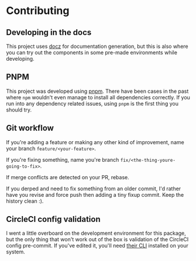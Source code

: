 # Contributing

## Developing in the docs

This project uses [docz](https://www.docz.site) for documentation generation, but this is also where you can
try out the components in some pre-made environments while developing.

## PNPM

This project was developed using [pnpm](https://pnpm.js.org).
There have been cases in the past where `npm` wouldn't even manage to install
all dependencies correctly.
If you run into any dependency related issues, using `pnpm` is the first thing you should try.

## Git workflow

If you're adding a feature or making any other kind of improvement, name your branch `feature/<your-feature>`.

If you're fixing something, name you're branch `fix/<the-thing-youre-going-to-fix>`.

If merge conflicts are detected on your PR, rebase.

If you derped and need to fix something from an older commit,
I'd rather have you revise and force push then adding a tiny fixup commit. Keep the history clean :).

## CircleCI config validation

I went a little overboard on the development environment for this package,
but the only thing that won't work out of the box is validation of the CircleCI config pre-commit.
If you've edited it, you'll need [their CLI](https://circleci.com/docs/2.0/local-cli/) installed on your system.
